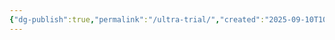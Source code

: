 ```yaml
---
{"dg-publish":true,"permalink":"/ultra-trial/","created":"2025-09-10T10:45:53.638-07:00","updated":"2025-09-10T10:46:11.995-07:00"}
---
```



